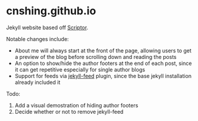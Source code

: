 # cnshing.github.io

Jekyll website based off [Scriptor](https://github.com/JustGoodThemes/Scriptor-Jekyll-Theme).

Notable changes include:
* About me will always start at the front of the page, allowing users to get a preview of the blog before scrolling down and reading the posts
* An option to show/hide the author footers at the end of each post, since it can get repetitive especially for single author blogs
* Support for feeds via [jekyll-feed](https://github.com/jekyll/jekyll-feed) plugin, since the base jekyll installation already included it

Todo:
1. Add a visual demostration of hiding author footers
2. Decide whether or not to remove jekyll-feed